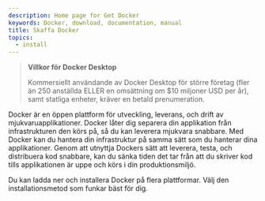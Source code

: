 ```yaml
---
description: Home page for Get Docker
keywords: Docker, download, documentation, manual
title: Skaffa Docker
topics:
  - install
---
```


> **Villkor för Docker Desktop**
>
> Kommersiellt användande av Docker Desktop för större företag (fler än 250
> anställda ELLER en omsättning om $10 miljoner USD per år), samt statliga
> enheter, kräver en betald prenumeration.

Docker är en öppen plattform för utveckling, leverans, och drift av
mjukvaruapplikationer. Docker låter dig separera din applikation från
infrastrukturen den körs på, så du kan leverera mjukvara snabbare. Med Docker
kan du hantera din infrastruktur på samma sätt som du hanterar dina
applikationer. Genom att utnyttja Dockers sätt att leverera, testa, och
distribuera kod snabbare, kan du sänka tiden det tar från att du skriver kod
tills applikationen är uppe och körs i din produktionsmiljö.

Du kan ladda ner och installera Docker på flera plattformar. Välj den
installationsmetod som funkar bäst för dig.
